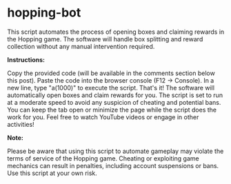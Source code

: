 # hopping-bot
This script automates the process of opening boxes and claiming rewards in the Hopping game. The software will handle box splitting and reward collection without any manual intervention required.

**Instructions:**

Copy the provided code (will be available in the comments section below this post).
Paste the code into the browser console (F12 -> Console).
In a new line, type "a(1000)" to execute the script.
That's it! The software will automatically open boxes and claim rewards for you. The script is set to run at a moderate speed to avoid any suspicion of cheating and potential bans. You can keep the tab open or minimize the page while the script does the work for you. Feel free to watch YouTube videos or engage in other activities!

**Note:**

Please be aware that using this script to automate gameplay may violate the terms of service of the Hopping game. Cheating or exploiting game mechanics can result in penalties, including account suspensions or bans. Use this script at your own risk.
